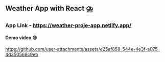 ## Weather App with React ⛈️

### App Link - https://weather-proje-app.netlify.app/

#### Demo video 😎

https://github.com/user-attachments/assets/e25af858-544e-4e3f-a075-4d350568c9eb
